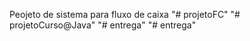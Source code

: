 Peojeto de sistema para fluxo de caixa
"# projetoFC" 
"# projetoCurso@Java" 
"# entrega" 
"# entrega" 
